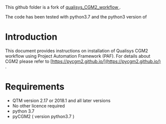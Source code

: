 
This github folder is a fork of  [qualisys_CGM2_workflow ](https://github.com/qualisys/qualisys_CGM2_workflow).

The code has been tested with python3.7 and the python3 version of


# Introduction

This document provides instructions on installation of Qualisys CGM2 workflow using Project Automation Framework (PAF).
For details about CGM2 please refer to [https://pycgm2.github.io/](https://pycgm2.github.io/) .

# Requirements

- QTM version 2.17 or 2018.1 and all later versions
- No other licence required
- python 3.7
- pyCGM2 ( version python3.7 )

<!-- # Installation
There are two ways to install it. Prefered method is using Anaconda 2 environment. Other option is to install Python separately.

## Anaconda
1. Download and install the [Python3 64bit](https://www.anaconda.com/distribution/) version of Anaconda.

2. Create a new environment that uses a 32bit Python 2.7 using the following commands in Anaconda prompt:  
    - `set CONDA_FORCE_32BIT=1`  
    - `conda create -n pycgm2 python=2.7`  
    - `activate pycgm2`  
    Just remember to set `CONDA_FORCE_32BIT=` (set empty) if you want to return to the root 64bit environment.

3. Install pyCGM2:
    - Clone [pyCGM2 repository](https://github.com/pyCGM2/pyCGM2/tree/Master), tested with [version(3.3.0)](https://github.com/pyCGM2/pyCGM2/releases/tag/version(3.3.0)).
    - Open Anaconda prompt at the local folder where pyCGM2 is cloned to and type `pip install -e .` Make sure the pycgm2 environment is active. If not, activate it by `activate pycgm2` in Anaconda prompt at the local folder where pyCGM2 is cloned to.

## Python
1. Download and install [Python 2.7.16 (32 bit)](https://www.python.org/ftp/python/2.7.16/python-2.7.16.msi).   

2. Set enviroment path to `C:\Python27` and `C:\Python27\Scripts`:
    - Click the Windows "Start" icon, type "Environment" and select "Edit the system environment variables".
    - Click "Environment variables"
    - Select "Path" from System variables and click "Edit"
    - Add `C:\Python27` and `C:\Python27\Scripts` and click OK on all dialogs.  

3. Install pyCGM2:
    - Clone [pyCGM2 repository](https://github.com/pyCGM2/pyCGM2/tree/Master), tested with [version(3.3.0)](https://github.com/pyCGM2/pyCGM2/releases/tag/version(3.3.0)).
    - Open command prompt at the local folder where pyCGM2 is cloned to and type `pip install -e .`

## Common steps
4. Download [Mokka](https://storage.googleapis.com/google-code-archive-downloads/v2/code.google.com/b-tk/Mokka-0.6.2_win64.zip):
    - Unzip Mokka and add location of Mokka.exe to "Path" environment variable.

5. Clone the PAF project from [this repository](https://github.com/qualisys/qualisys_CGM2_workflow).   
    Note: Test data are included in Data folder.



# Running the workflow from QTM

1. Open QTM
2. Open the CGM2 project created in step 5 above
3. Go to Tools > Project options > Folder options and set the path to Python. If using Anaconda select the pycgm2 environments python executable when using Anaconda (type `where python` in Anaconda prompt to locate correct Python.exe). If using stand alone python it is typically at `C:\Python27\python.exe`.
4. Navigate to subsession in the Project data tree
5. On Details pane select desired CGM2 Model
6. Click "Start processing"

This process will sucessively:  
  - Generate session.xml
  - Export c3d files
  - Detect static and dynamic trials according the attribute *type* of the *session.xml* node : *measurement*
  - Detect events according Zeni's algorithm
  - Automatically open Mokka for event verification
  - Export plots as pdf pages (stored at subsession folder > processed)

# Running the workflow from the command line -->

<!-- 1. First run the workflow from QTM to make sure c3d files and session.xml have been exported.
2. Open Anaconda prompt (or Windows command prompt if using standalone python) and use 'cd' to go to [QTM project folder]\Templates\Scripts\src\CGM2
3. Start processing: `python CGM_workflow.py --working-directory "..."` (Replace ... with the complete path to the working folder in QTM, i.e. the folder where .qtm and .c3d files are located.).
4. The resulting PDF report will be stored in a subfolder of the working folder. -->
